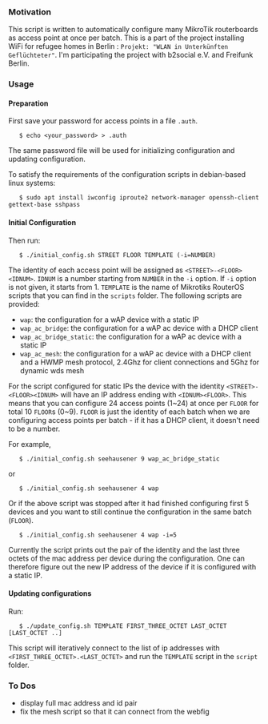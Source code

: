 ### Motivation

This script is written to automatically configure many MikroTik routerboards as access point at once per batch. This is a part of the project installing WiFi for refugee homes in Berlin : `Projekt: "WLAN in Unterkünften Geflüchteter"`. I'm participating the project with b2social e.V. and Freifunk Berlin.

### Usage

#### Preparation

First save your password for access points in a file `.auth`.
```
   $ echo <your_password> > .auth
```
The same password file will be used for initializing configuration and updating configuration.

To satisfy the requirements of the configuration scripts in debian-based linux systems:

```
   $ sudo apt install iwconfig iproute2 network-manager openssh-client gettext-base sshpass
```

#### Initial Configuration

Then run:

```
   $ ./initial_config.sh STREET FLOOR TEMPLATE (-i=NUMBER)
```

The identity of each access point will be assigned as `<STREET>-<FLOOR><IDNUM>`. `IDNUM` is a number
starting from `NUMBER` in the `-i` option. If `-i` option is not given, it starts from 1.
`TEMPLATE` is the name of Mikrotiks RouterOS scripts that you can find in the `scripts` folder. The following scripts are provided:

   - `wap`: the configuration for a wAP device with a static IP
   - `wap_ac_bridge`: the configuration for a wAP ac device with a DHCP client
   - `wap_ac_bridge_static`: the configuration for a wAP ac device with a static IP
   - `wap_ac_mesh`: the configuration for a wAP ac device with a DHCP client and a HWMP mesh protocol, 2.4Ghz for client connections and 5Ghz for dynamic wds mesh

For the script configured for static IPs the device with the identity `<STREET>-<FLOOR><IDNUM>` will have an IP address ending with `<IDNUM><FLOOR>`.
This means that you can configure 24 access points (1~24) at once per `FLOOR` for total 10 `FLOOR`s (0~9).
`FLOOR` is just the identity of each batch when we are configuring access points per batch - if it has a DHCP client, it doesn't need to be a number.

For example,

```
   $ ./initial_config.sh seehausener 9 wap_ac_bridge_static
```

or

```
   $ ./initial_config.sh seehausener 4 wap
```

Or if the above script was stopped after it had finished configuring first 5 devices and you want to still continue the configuration in the same batch (`FLOOR`).
```
   $ ./initial_config.sh seehausener 4 wap -i=5
```
Currently the script prints out the pair of the identity and the last three octets of the mac address per device during the configuration. One can therefore figure out the new IP address of the device if it is configured with a static IP.

#### Updating configurations

Run:

```
   $ ./update_config.sh TEMPLATE FIRST_THREE_OCTET LAST_OCTET [LAST_OCTET ..]
```

This script will iteratively connect to the list of ip addresses with `<FIRST_THREE_OCTET>.<LAST_OCTET>` and run the `TEMPLATE` script in the `script` folder.

### To Dos

- display full mac address and id pair
- fix the mesh script so that it can connect from the webfig
